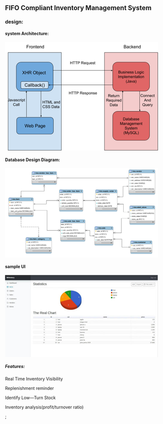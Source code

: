 ## FIFO Compliant Inventory Management System 

### design:

   
#### system Architecture:

![alt text](https://github.com/damonchen6886/inventory_management_system/blob/master/System%20Architecure.png?raw=true)
   
   
   
#### Database Design Diagram:
![alt text](https://github.com/damonchen6886/inventory_management_system/blob/master/Design_Diagram.png?raw=true)
    
   
   
  

#### sample UI 
![alt text](https://github.com/damonchen6886/inventory_management_system/blob/master/chart.jpg?raw=true)



    
    
##### Features:
Real Time Inventory Visibility

Replenishment reminder

Identify Low—Turn Stock

Inventory analysis(profit/turnover ratio)




;



